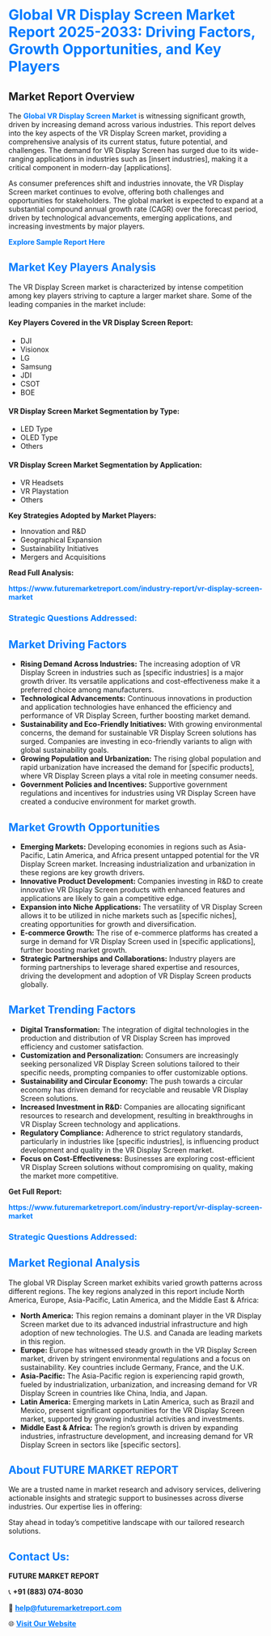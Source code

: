 <h1 style="color: #007BFF;">Global VR Display Screen Market Report 2025-2033: Driving Factors, Growth Opportunities, and Key Players</h1>

<section id="overview">
<h2>Market Report Overview</h2>
<p>The <a href="https://www.futuremarketreport.com/industry-report/vr-display-screen-market" style="color: #007BFF; text-decoration: none;"><strong>Global VR Display Screen Market</strong></a> is witnessing significant growth, driven by increasing demand across various industries. This report delves into the key aspects of the VR Display Screen market, providing a comprehensive analysis of its current status, future potential, and challenges. The demand for VR Display Screen has surged due to its wide-ranging applications in industries such as [insert industries], making it a critical component in modern-day [applications].</p>
<p>As consumer preferences shift and industries innovate, the VR Display Screen market continues to evolve, offering both challenges and opportunities for stakeholders. The global market is expected to expand at a substantial compound annual growth rate (CAGR) over the forecast period, driven by technological advancements, emerging applications, and increasing investments by major players.</p>
</section>

<section id="overview">
<p><a href="https://www.futuremarketreport.com/request-sample/reportId=115376" style="color: #007BFF; text-decoration: none;"><strong>Explore Sample Report Here</strong></a></p>
</section>

<section id="key-players">
<h2 style="color: #007BFF;">Market Key Players Analysis</h2>
<p>The VR Display Screen market is characterized by intense competition among key players striving to capture a larger market share. Some of the leading companies in the market include:</p>
<h4>Key Players Covered in the VR Display Screen Report:</h4>
<ul><li>DJI</li><li>Visionox</li><li>LG</li><li>Samsung</li><li>JDI</li><li>CSOT</li><li>BOE</li></ul>
<h4>VR Display Screen Market Segmentation by Type:</h4>
<ul><li>LED Type</li><li>OLED Type</li><li>Others</li></ul>

<h4>VR Display Screen Market Segmentation by Application:</h4>
<ul><li>VR Headsets</li><li>VR Playstation</li><li>Others</li></ul>
<p><strong>Key Strategies Adopted by Market Players:</strong></p>
<ul>
<li>Innovation and R&D</li>
<li>Geographical Expansion</li>
<li>Sustainability Initiatives</li>
<li>Mergers and Acquisitions</li>
</ul>
</section>

<section>
<p><strong>Read Full Analysis: </strong></p><a href="https://www.futuremarketreport.com/industry-report/vr-display-screen-market" style="color: #007BFF; text-decoration: none;"><strong>https://www.futuremarketreport.com/industry-report/vr-display-screen-market</strong></a>
<h3 style="color: #007BFF;">Strategic Questions Addressed:</h3>
</section>

<section id="driving-factors">
<h2 style="color: #007BFF;">Market Driving Factors</h2>
<ul>
<li><strong>Rising Demand Across Industries:</strong> The increasing adoption of VR Display Screen in industries such as [specific industries] is a major growth driver. Its versatile applications and cost-effectiveness make it a preferred choice among manufacturers.</li>
<li><strong>Technological Advancements:</strong> Continuous innovations in production and application technologies have enhanced the efficiency and performance of VR Display Screen, further boosting market demand.</li>
<li><strong>Sustainability and Eco-Friendly Initiatives:</strong> With growing environmental concerns, the demand for sustainable VR Display Screen solutions has surged. Companies are investing in eco-friendly variants to align with global sustainability goals.</li>
<li><strong>Growing Population and Urbanization:</strong> The rising global population and rapid urbanization have increased the demand for [specific products], where VR Display Screen plays a vital role in meeting consumer needs.</li>
<li><strong>Government Policies and Incentives:</strong> Supportive government regulations and incentives for industries using VR Display Screen have created a conducive environment for market growth.</li>
</ul>
</section>

<section id="growth-opportunities">
<h2 style="color: #007BFF;">Market Growth Opportunities</h2>
<ul>
<li><strong>Emerging Markets:</strong> Developing economies in regions such as Asia-Pacific, Latin America, and Africa present untapped potential for the VR Display Screen market. Increasing industrialization and urbanization in these regions are key growth drivers.</li>
<li><strong>Innovative Product Development:</strong> Companies investing in R&D to create innovative VR Display Screen products with enhanced features and applications are likely to gain a competitive edge.</li>
<li><strong>Expansion into Niche Applications:</strong> The versatility of VR Display Screen allows it to be utilized in niche markets such as [specific niches], creating opportunities for growth and diversification.</li>
<li><strong>E-commerce Growth:</strong> The rise of e-commerce platforms has created a surge in demand for VR Display Screen used in [specific applications], further boosting market growth.</li>
<li><strong>Strategic Partnerships and Collaborations:</strong> Industry players are forming partnerships to leverage shared expertise and resources, driving the development and adoption of VR Display Screen products globally.</li>
</ul>
</section>

<section id="trending-factors">
<h2 style="color: #007BFF;">Market Trending Factors</h2>
<ul>
<li><strong>Digital Transformation:</strong> The integration of digital technologies in the production and distribution of VR Display Screen has improved efficiency and customer satisfaction.</li>
<li><strong>Customization and Personalization:</strong> Consumers are increasingly seeking personalized VR Display Screen solutions tailored to their specific needs, prompting companies to offer customizable options.</li>
<li><strong>Sustainability and Circular Economy:</strong> The push towards a circular economy has driven demand for recyclable and reusable VR Display Screen solutions.</li>
<li><strong>Increased Investment in R&D:</strong> Companies are allocating significant resources to research and development, resulting in breakthroughs in VR Display Screen technology and applications.</li>
<li><strong>Regulatory Compliance:</strong> Adherence to strict regulatory standards, particularly in industries like [specific industries], is influencing product development and quality in the VR Display Screen market.</li>
<li><strong>Focus on Cost-Effectiveness:</strong> Businesses are exploring cost-efficient VR Display Screen solutions without compromising on quality, making the market more competitive.</li>
</ul>
</section>

<section>
<p><strong>Get Full Report: </strong></p><a href="https://www.futuremarketreport.com/industry-report/vr-display-screen-market" style="color: #007BFF; text-decoration: none;"><strong>https://www.futuremarketreport.com/industry-report/vr-display-screen-market</strong></a>
<h3 style="color: #007BFF;">Strategic Questions Addressed:</h3>
</section>


<section id="regional-analysis">
<h2 style="color: #007BFF;">Market Regional Analysis</h2>
<p>The global VR Display Screen market exhibits varied growth patterns across different regions. The key regions analyzed in this report include North America, Europe, Asia-Pacific, Latin America, and the Middle East & Africa:</p>
<ul>
<li><strong>North America:</strong> This region remains a dominant player in the VR Display Screen market due to its advanced industrial infrastructure and high adoption of new technologies. The U.S. and Canada are leading markets in this region.</li>
<li><strong>Europe:</strong> Europe has witnessed steady growth in the VR Display Screen market, driven by stringent environmental regulations and a focus on sustainability. Key countries include Germany, France, and the U.K.</li>
<li><strong>Asia-Pacific:</strong> The Asia-Pacific region is experiencing rapid growth, fueled by industrialization, urbanization, and increasing demand for VR Display Screen in countries like China, India, and Japan.</li>
<li><strong>Latin America:</strong> Emerging markets in Latin America, such as Brazil and Mexico, present significant opportunities for the VR Display Screen market, supported by growing industrial activities and investments.</li>
<li><strong>Middle East & Africa:</strong> The region’s growth is driven by expanding industries, infrastructure development, and increasing demand for VR Display Screen in sectors like [specific sectors].</li>
</ul>
</section>

<footer>
<h2 style="color: #007BFF;">About FUTURE MARKET REPORT</h2>
<p>We are a trusted name in market research and advisory services, delivering actionable insights and strategic support to businesses across diverse industries. Our expertise lies in offering:</p>

<p>Stay ahead in today’s competitive landscape with our tailored research solutions.</p>

<h2 style="color: #007BFF;">Contact Us:</h2>
<p><strong>FUTURE MARKET REPORT</strong></p>
<p>📞 <strong>+91 (883) 074-8030</strong></p>
<p>📧 <strong><a href="mailto:help@futuremarketreport.com" style="color: #007BFF;">help@futuremarketreport.com</a></strong></p>
<p>🌐 <strong><a href="https://www.futuremarketreport.com/" style="color: #007BFF;">Visit Our Website</a></strong></p>
</footer>